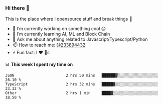 ### Hi there 👋

<!--
**a233894432/a233894432** is a ✨ _special_ ✨ repository because its `README.md` (this file) appears on your GitHub profile.

Here are some ideas to get you started:

- 🔭 I’m currently working on ...
- 🌱 I’m currently learning ...
- 👯 I’m looking to collaborate on ...
- 🤔 I’m looking for help with ...
- 💬 Ask me about ...
- 📫 How to reach me: ...
- 😄 Pronouns: ...
- ⚡ Fun fact: ...
-->
 
 
This is the place where I opensource stuff and break things :rofl:

- 🔭 I’m currently working on something cool :wink:
- 🌱 I’m currently learning AI, ML and Block Chain
- 💬 Ask me about anything related to Javascript/Typescript/Python
- 📫 How to reach me: [@233894432](https://twitter.com/233894432)
- ⚡ Fun fact: I :heart: :dog:s

📊 **This week I spent my time on**
<!--START_SECTION:waka-->

```text
JSON                       2 hrs 50 mins   ██████▓░░░░░░░░░░░░░░░░░░   26.10 %
TypeScript                 2 hrs 32 mins   █████▓░░░░░░░░░░░░░░░░░░░   23.32 %
Other                      2 hrs 1 min     ████▓░░░░░░░░░░░░░░░░░░░░   18.50 %
```

<!--END_SECTION:waka-->
